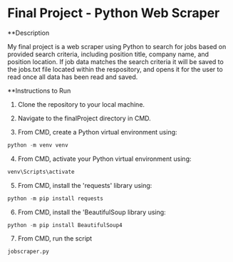 # Final Project - Python Web Scraper

**Description

My final project is a web scraper using Python to search for jobs based on provided search criteria, including position title, company name, and position location. If job data matches the search criteria it will be saved to the jobs.txt file located within the respository, and opens it for the user to read once all data has been read and saved.


**Instructions to Run

1. Clone the repository to your local machine.

2. Navigate to the finalProject directory in CMD.

3. From CMD, create a Python virtual environment using:

```python
python -m venv venv
```

4. From CMD, activate your Python virtual environment using:

```python
venv\Scripts\activate
```

5. From CMD, install the 'requests' library using:

```python
python -m pip install requests
```

6. From CMD, install the 'BeautifulSoup library using:

```python
python -m pip install BeautifulSoup4
```

7. From CMD, run the script
```python
jobscraper.py
```